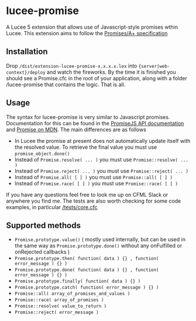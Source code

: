 # lucee-promise

A Lucee 5 extension that allows use of Javascript-style promises wthin Lucee.  This extension aims to follow the [Promises/A+ specification](https://promisesaplus.com/)

## Installation

Drop `/dist/extension-lucee-promise-x.x.x.x.lex` into `{server|web-context}/deploy` and watch the fireworks.  By the time it is finished you should see a Promise.cfc in the root of your application, along with a folder /lucee-promise that contains the logic.  That is all.

## Usage

The syntax for lucee-promise is very similar to Javascript promises.  Documentation for this can be found in the [PromiseJS API documentation](https://www.promisejs.org/api/) and [Promise on MDN](https://developer.mozilla.org/en-US/docs/Web/JavaScript/Reference/Global_Objects/Promise). The main differences are as follows

* In Lucee the promise at present does not automatically update itself with the resolved value.  To retrieve the final value you must use `promise_object.done()`
* Instead of `Promise.resolve( ... )` you must use `Promise::resolve( ... )`
* Instead of `Promise.reject( ... )` you must use `Promise::reject( ... )`
* Instead of `Promise.all( [ ] )` you must use `Promise::all( [ ] )`
* Instead of `Promise.race( [ ] )` you must use `Promise::race( [ ] )`

If you have any questions feel free to look me up on CFML Slack or anywhere you find me.  The tests are also worth checking for some code examples, in particular [/tests/core.cfc](https://github.com/SimonHooker/lucee-promise/blob/master/tests/core.cfc)

## Supported methods

* `Promise.prototype.value()` ( mostly used internally, but can be used in the same way as `Promise.prototype.done()` without any onFulfilled or onRejected callbacks )
* `Promise.prototype.then( function( data ) {} , function( error_message ) {} )`
* `Promise.prototype.done( function( data ) {} , function( error_message ) {} )`
* `Promise.prototype.finally( function( data ) {} )`
* `Promise.prototype.catch( function( error_message ) {} )`
* `Promise::all( array_of_promises_and_values )`
* `Promise::race( array_of_promises )`
* `Promise::resolve( value_to_return )`
* `Promise::reject( error_message )`
